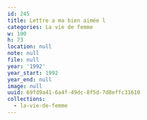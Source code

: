 ```yaml
---
id: 245
title: Lettre a ma bien aimée l
categories: La vie de femme
w: 100
h: 73
location: null
note: null
file: null
year: '1992'
year_start: 1992
year_end: null
image: null
uuid: 69fd9a41-6a4f-49dc-8f5d-7d8effc31610
collections:
  - la-vie-de-femme
---
```



